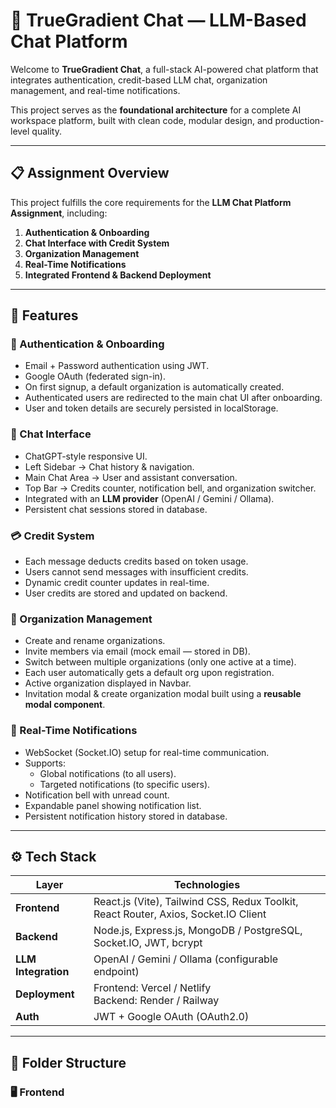 # 🤖 TrueGradient Chat — LLM-Based Chat Platform

Welcome to **TrueGradient Chat**, a full-stack AI-powered chat platform that integrates authentication, credit-based LLM chat, organization management, and real-time notifications.

This project serves as the **foundational architecture** for a complete AI workspace platform, built with clean code, modular design, and production-level quality.

---

## 📋 Assignment Overview

This project fulfills the core requirements for the **LLM Chat Platform Assignment**, including:

1. **Authentication & Onboarding**
2. **Chat Interface with Credit System**
3. **Organization Management**
4. **Real-Time Notifications**
5. **Integrated Frontend & Backend Deployment**

---

## 🧩 Features

### 🔐 Authentication & Onboarding
- Email + Password authentication using JWT.
- Google OAuth (federated sign-in).
- On first signup, a default organization is automatically created.
- Authenticated users are redirected to the main chat UI after onboarding.
- User and token details are securely persisted in localStorage.

### 💬 Chat Interface
- ChatGPT-style responsive UI.
- Left Sidebar → Chat history & navigation.
- Main Chat Area → User and assistant conversation.
- Top Bar → Credits counter, notification bell, and organization switcher.
- Integrated with an **LLM provider** (OpenAI / Gemini / Ollama).
- Persistent chat sessions stored in database.

### 💳 Credit System
- Each message deducts credits based on token usage.
- Users cannot send messages with insufficient credits.
- Dynamic credit counter updates in real-time.
- User credits are stored and updated on backend.

### 🏢 Organization Management
- Create and rename organizations.
- Invite members via email (mock email — stored in DB).
- Switch between multiple organizations (only one active at a time).
- Each user automatically gets a default org upon registration.
- Active organization displayed in Navbar.
- Invitation modal & create organization modal built using a **reusable modal component**.

### 🔔 Real-Time Notifications
- WebSocket (Socket.IO) setup for real-time communication.
- Supports:
  - Global notifications (to all users).
  - Targeted notifications (to specific users).
- Notification bell with unread count.
- Expandable panel showing notification list.
- Persistent notification history stored in database.

---

## ⚙️ Tech Stack

| Layer | Technologies |
|-------|---------------|
| **Frontend** | React.js (Vite), Tailwind CSS, Redux Toolkit, React Router, Axios, Socket.IO Client |
| **Backend** | Node.js, Express.js, MongoDB / PostgreSQL, Socket.IO, JWT, bcrypt |
| **LLM Integration** | OpenAI / Gemini / Ollama (configurable endpoint) |
| **Deployment** | Frontend: Vercel / Netlify <br> Backend: Render / Railway |
| **Auth** | JWT + Google OAuth (OAuth2.0) |

---

## 🧠 Folder Structure

### 🖥️ Frontend
